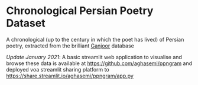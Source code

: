 # Chronological Persian Poetry Dataset
A chronological (up to the century in which the poet has lived) of Persian poetry, extracted from the brilliant [Ganjoor](https://sourceforge.net/projects/ganjoor/) database

_Update January 2021_: A basic streamlit web application to visualise and browse these data is available at <https://github.com/aghasemi/ppngram> and deployed voa streamlit sharing platform to <https://share.streamlit.io/aghasemi/ppngram/app.py>
